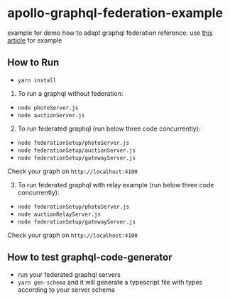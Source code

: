 # apollo-graphql-federation-example
example for demo how to adapt graphql federation
reference: use [this article](https://itnext.io/a-guide-to-graphql-schema-federation-part-1-995b639ac035) for example

## How to Run

- `yarn install`

1. To run a graphql without federation:
- `node photoServer.js`
- `node auctionServer.js`

2. To run federated graphql (run below three code concurrently):
- `node federationSetup/photoServer.js`
- `node federationSetup/auctionServer.js`
- `node federationSetup/gatewayServer.js`

Check your graph on `http://localhost:4100`

3.  To run federated graphql with relay example (run below three code concurrently):
- `node federationSetup/photoServer.js`
- `node auctionRelayServer.js`
- `node federationSetup/gatewayServer.js`

Check your graph on `http://localhost:4100`

## How to test graphql-code-generator
- run your federated graphql servers
- `yarn gen-schema` and it will generate a typescript file with types according to your server schema
